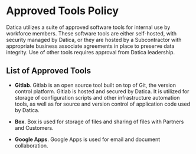 # Approved Tools Policy

Datica utilizes a suite of approved software tools for internal use by workforce members. These software tools are either self-hosted, with security managed by Datica, or they are hosted by a Subcontractor with appropriate business associate agreements in place to preserve data integrity. Use of other tools requires approval from Datica leadership.

## List of Approved Tools

* **Gitlab**. Gitlab is an open source tool built on top of Git, the version control platform. Gitlab is hosted and secured by Datica. It is utilized for storage of configuration scripts and other infrastructure automation tools, as well as for source and version control of application code used by Datica.

* **Box**. Box is used for storage of files and sharing of files with Partners and Customers.

* **Google Apps**. Google Apps is used for email and document collaboration.
